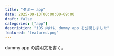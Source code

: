 ```yaml
---
title: "ダミー app"
date: 2025-09-13T00:00:00+09:00
draft: false
categories: ["app"]
description: "iOS 向けに dummy app を公開しました"
featured: "featured.png"
---
```


dummy app の説明文を書く。
